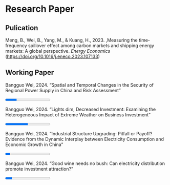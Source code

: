# Research Paper

## Pulication
<p>Meng, B., Wei, B., Yang, M., & Kuang, H., 2023. ,Measuring the time-frequency spillover effect among carbon markets and shipping energy markets: A global perspective. <em>Energy Economics</em> (<a href="https://doi.org/10.1016/j.eneco.2023.107133">https://doi.org/10.1016/j.eneco.2023.107133</a>)</p>

## Working Paper
<p>Bangguo Wei, 2024. “Spatial and Temporal Changes in the Security of Regional Power Supply in China and Risk Assessment”</p>
<progress value="25" max="100">50%</progress>
<p>Bangguo Wei, 2024. “Lights dim, Decreased Investment: Examining the Heterogeneous Impact of Extreme Weather on Business Investment”</p>
<progress value="50" max="100">50%</progress>
<p>Bangguo Wei, 2024. “Industrial Structure Upgrading: Pitfall or Payoff? Evidence from the Dynamic Interplay between Electricity Consumption and Economic Growth in China”</p>
<progress value="10" max="100">50%</progress>
<p>Bangguo Wei, 2024. “Good wine needs no bush: Can electricity distribution promote investment attraction?”</p>
<progress value="15" max="100">50%</progress>